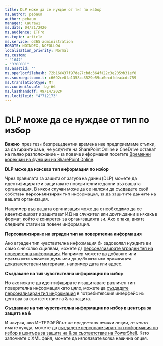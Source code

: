 ```yaml
---
title: DLP може да се нуждае от тип по избор
ms.author: pebaum
author: pebaum
manager: laurawi
ms.date: 04/21/2020
ms.audience: ITPro
ms.topic: article
ms.service: o365-administration
ROBOTS: NOINDEX, NOFOLLOW
localization_priority: Normal
ms.custom:
- "1647"
- "3200001"
ms.assetid: ''
ms.openlocfilehash: 72b16d437f97de27cbdc364f022c3e2059b31ef0
ms.sourcegitcommit: c6692ce0fa1358ec3529e59ca0ecdfdea4cdc759
ms.translationtype: MT
ms.contentlocale: bg-BG
ms.lasthandoff: 09/14/2020
ms.locfileid: "47712173"
---
```

# <a name="dlp-might-need-a-custom-type"></a>DLP може да се нуждае от тип по избор

**Важно**: през тези безпрецедентни времена ние предприемаме стъпки, за да гарантираме, че услугите на SharePoint Online и OneDrive остават на пълно разположение – за повече информация посетете [Временни корекции на функции на SharePoint Online](https://aka.ms/ODSPAdjustments).

**DLP може да изисква тип информация по избор**

Чрез правилата за защита от загуба на данни (DLP) можете да идентифицирате и защитавате поверителните данни във вашата организация. В някои случаи може да се наложи да създадете свой собствен **персонализиран** тип информация, за да защитите данните на вашата организация.

Например във вашата организация може да е необходимо да се идентифицират и защитават ИД на служител или други данни в някакъв формат, който е конкретен за организацията ви. Ако е така, вижте следните статии за повече информация.
  
 **Персонализиране на вграден тип на поверителна информация**
  
Ако вграден тип чувствителна информация би задоволил нуждите ви само с няколко ощипвам, можете да [персонализирате вграден тип на поверителна информация](https://docs.microsoft.com/microsoft-365/compliance/customize-a-built-in-sensitive-information-type). Например можете да добавяте или премахвате ключови думи или да добавяте или премахвате доказателствени материали, например дата или адрес.
  
 **Създаване на тип чувствителна информация по избор**
  
Но ако искате да идентифицирате и защитавате различен тип поверителна информация като цяло, можете да [създадете персонализиран тип информация](https://docs.microsoft.com/microsoft-365/compliance/create-a-custom-sensitive-information-type) в потребителския интерфейс на центъра за съответствие на & за защита.
  
**Създаване на тип чувствителна информация по избор в центъра за защита на &**

И накрая, ако ИНТЕРФЕЙСът не предоставя всички опции, от които имате нужда, можете да [създадете персонализиран тип информация по избор в центъра за защита на & за съответствие на PowerShell](https://docs.microsoft.com/microsoft-365/compliance/create-a-custom-sensitive-information-type-in-scc-powershell). Като започнете с XML файл, можете да използвате всяка налична опция.
